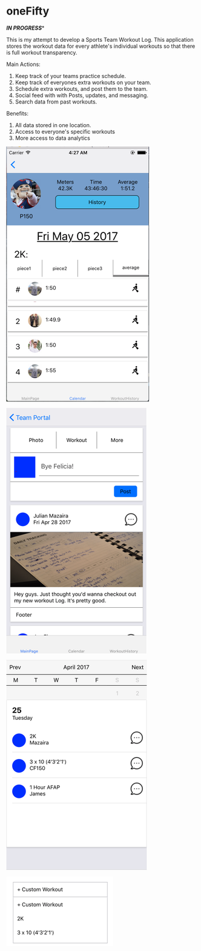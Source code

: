 # oneFifty

***IN PROGRESS****

This is my attempt to develop a Sports Team Workout Log. This application stores the workout data for every athlete's individual workouts so that there is full workout transparency.

Main Actions:
1. Keep track of your teams practice schedule.
2. Keep track of everyones extra workouts on your team.
3. Schedule extra workouts, and post them to the team.
4. Social feed with with Posts, updates, and messaging.
5. Search data from past workouts.

Benefits:
1. All data stored in one location.
2. Access to everyone's specific workouts
3. More access to data analytics

![](./assets/image/ranking.png)

![](./assets/image/TeamPage.png)

![](./assets/image/Calendar.png)

![](./assets/image/FormType.png)

